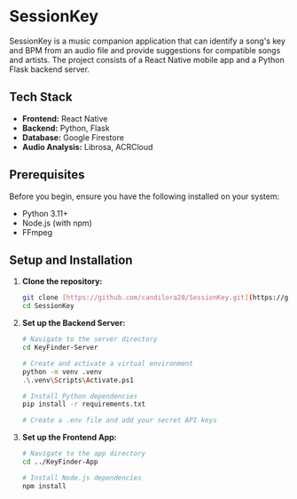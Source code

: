 # SessionKey

SessionKey is a music companion application that can identify a song's key and BPM from an audio file and provide suggestions for compatible songs and artists. The project consists of a React Native mobile app and a Python Flask backend server.

## Tech Stack

- **Frontend:** React Native
- **Backend:** Python, Flask
- **Database:** Google Firestore
- **Audio Analysis:** Librosa, ACRCloud

## Prerequisites

Before you begin, ensure you have the following installed on your system:

- Python 3.11+
- Node.js (with npm)
- FFmpeg

## Setup and Installation

1.  **Clone the repository:**
    ```bash
    git clone [https://github.com/candilora28/SessionKey.git](https://github.com/candilora28/SessionKey.git)
    cd SessionKey
    ```

2.  **Set up the Backend Server:**
    ```bash
    # Navigate to the server directory
    cd KeyFinder-Server

    # Create and activate a virtual environment
    python -m venv .venv
    .\.venv\Scripts\Activate.ps1

    # Install Python dependencies
    pip install -r requirements.txt

    # Create a .env file and add your secret API keys
    ```

3.  **Set up the Frontend App:**
    ```bash
    # Navigate to the app directory
    cd ../KeyFinder-App

    # Install Node.js dependencies
    npm install
    ```
